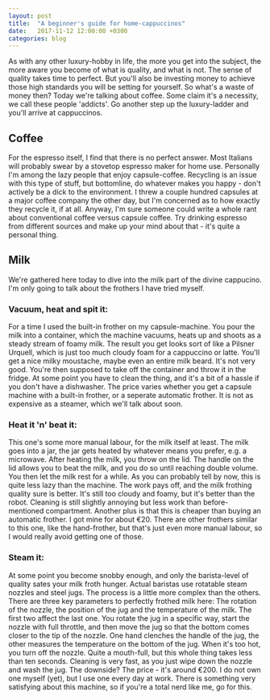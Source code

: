 ```yaml
---
layout: post
title:  "A beginner's guide for home-cappuccinos"
date:   2017-11-12 12:00:00 +0300
categories: blog
---
```

As with any other luxury-hobby in life, the more you get into the subject, the more aware you become of what is quality, and what is not.
The sense of quality takes time to perfect. But you'll also be investing money to achieve those high standards you will be setting for yourself. So what's a waste of money then? Today we're talking about coffee. Some claim it's a necessity, we call these people 'addicts'. Go another step up the luxury-ladder and you'll arrive at cappuccinos.

## Coffee
For the espresso itself, I find that there is no perfect answer. Most Italians will probably swear by a stovetop espresso maker for home use.
Personally I'm among the lazy people that enjoy capsule-coffee. Recycling is an issue with this type of stuff, but bottomline, do whatever makes you happy - don't actively be a dick to the environment. I threw a couple hundred capsules at a major coffee company the other day, but I'm concerned as to how exactly they recycle it, if at all. Anyway, I'm sure someone could write a whole rant about conventional coffee versus capsule coffee. Try drinking espresso from different sources and make up your mind about that - it's quite a personal thing. 

## Milk
We're gathered here today to dive into the milk part of the divine cappucino. I'm only going to talk about the frothers I have tried myself.


### Vacuum, heat and spit it:
For a time I used the built-in frother on my capsule-machine. You pour the milk into a container, which the machine vacuums, heats up and shoots as a steady stream of foamy milk. The result you get looks sort of like a Pilsner Urquell, which is just too much cloudy foam for a cappuccino or latte. You'll get a nice milky moustache, maybe even an entire milk beard. It's not very good. You're then supposed to take off the container and throw it in the fridge. At some point you have to clean the thing, and it's a bit of a hassle if you don't have a dishwasher. The price varies whether you get a capsule machine with a built-in frother, or a seperate automatic frother. It is not as expensive as a steamer, which we'll talk about soon.

### Heat it 'n' beat it:
This one's some more manual labour, for the milk itself at least. The milk goes into a jar, the jar gets heated by whatever means you prefer, e.g. a microwave. After heating the milk, you throw on the lid. The handle on the lid allows you to beat the milk, and you do so until reaching double volume. You then let the milk rest for a while. As you can probably tell by now, this is quite less lazy than the machine. The work pays off, and the milk frothing quality sure is better. It's still too cloudy and foamy, but it's better than the robot. Cleaning is still slightly annoying but less work than before-mentioned compartment. Another plus is that this is cheaper than buying an automatic frother. I got mine for about €20. There are other frothers similar to this one, like the hand-frother, but that's just even more manual labour, so I would really avoid getting one of those.

### Steam it:
At some point you become snobby enough, and only the barista-level of quality sates your milk froth hunger. Actual baristas use rotatable steam nozzles and steel jugs.
The process is a little more complex than the others. There are three key parameters to perfectly frothed milk here: The rotation of the nozzle, the position of the jug and the temperature of the milk. The first two affect the last one. You rotate the jug in a specific way, start the nozzle with full throttle, and then move the jug so that the bottom comes closer to the tip of the nozzle. One hand clenches the handle of the jug, the other measures the temperature on the bottom of the jug. When it's too hot, you turn off the nozzle. Quite a mouth-full, but this whole thing takes less than ten seconds. Cleaning is very fast, as you just wipe down the nozzle and wash the jug. The downside? The price - it's around €200. I do not own one myself (yet), but I use one every day at work. There is something very satisfying about this machine, so if you're a total nerd like me, go for this. 